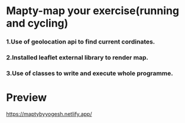 # Mapty-map your exercise(running and cycling)
### 1.Use of geolocation api to find current cordinates.
### 2.Installed leaflet external library to render map.
### 3.Use of classes to write and execute whole programme.

# Preview
https://maptybyyogesh.netlify.app/
